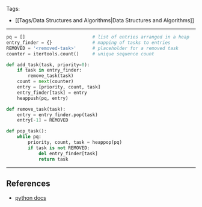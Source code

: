 Tags:
- [[Tags/Data Structures and Algorithms|Data Structures and Algorithms]]
---
```python
pq = []                         # list of entries arranged in a heap
entry_finder = {}               # mapping of tasks to entries
REMOVED = '<removed-task>'      # placeholder for a removed task
counter = itertools.count()     # unique sequence count

def add_task(task, priority=0):
    if task in entry_finder:
        remove_task(task)
    count = next(counter)
    entry = [priority, count, task]
    entry_finder[task] = entry
    heappush(pq, entry)

def remove_task(task):
    entry = entry_finder.pop(task)
    entry[-1] = REMOVED

def pop_task():
    while pq:
        priority, count, task = heappop(pq)
        if task is not REMOVED:
            del entry_finder[task]
            return task
```
---
## References
- [python docs](https://docs.python.org/3/library/heapq.html)